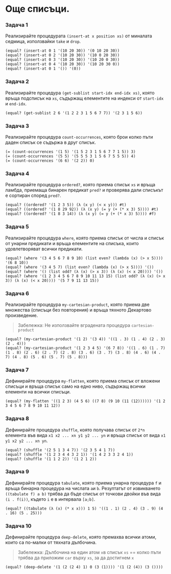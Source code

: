 # Още списъци.

### Задача 1
Реализирайте процедурата `(insert-at x position xs)` от миналата седмица, използвайки `take` и `drop`.

```racket
(equal? (insert-at 0 1 '(10 20 30)) '(0 10 20 30))
(equal? (insert-at 0 2 '(10 20 30)) '(10 0 20 30))
(equal? (insert-at 0 3 '(10 20 30)) '(10 20 0 30))
(equal? (insert-at 0 4 '(10 20 30)) '(10 20 30 0))
(equal? (insert-at 0 1 '()) '(0))
```

### Задача 2
Реализирайте процедура `(get-sublist start-idx end-idx xs)`, която връща подсписък на `xs`, съдържащ елементите на индекси от `start-idx` и `end-idx`.

```racket
(equal? (get-sublist 2 6 '(1 2 2 3 1 5 6 7 7)) '(2 3 1 5 6))
```

### Задача 3
Реализирайте процедура `count-occurrences`, която брои колко пъти даден списък се съдържа в друг списък.

```racket
(= (count-occurrences '(1 5) '(1 5 2 3 1 5 6 7 7 1 5)) 3)
(= (count-occurrences '(5 5) '(5 5 5 3 1 5 6 7 5 5 5)) 4)
(= (count-occurrences '(6 6) '(2 2)) 0)
```

### Задача 4
Реализирайте процедура `ordered?`, която приема списък `xs` и връща ламбда, приемаща бинарен предикат `pred?` и проверява дали списъкът е сортиран според `pred?`.

```racket
(equal? ((ordered? '(1 2 3 5)) (λ (x y) (< x y))) #t)
(equal? ((ordered? '(1 8 29 92)) (λ (x y) (= y (+ (* x 3) 5)))) #t)
(equal? ((ordered? '(1 8 3 14)) (λ (x y) (= y (+ (* x 3) 5)))) #f)
```

### Задача 5
Реализирайте процедура `where`, която приема списък от числа и списък от унарни предикати и връща елементите на списъка, които удовлетворяват всички предикати.

```racket
(equal? (where '(3 4 5 6 7 8 9 10) (list even? (lambda (x) (> x 5)))) '(6 8 10))
(equal? (where '(3 4 5 7) (list even? (lambda (x) (> x 5)))) '())
(equal? (where '() (list odd? (λ (x) (> x 3)) (λ (x) (< x 20)))) '())
(equal? (where '(1 2 3 4 5 6 7 8 9 10 11 13 15) (list odd? (λ (x) (> x 3)) (λ (x) (< x 20)))) '(5 7 9 11 13 15))
```

### Задача 6
Реализирайте процедура `my-cartesian-product`, която приема две множества (списъци без повторения) и връща тяхното Декартово произведение.

> Забележка: Не използвайте вградената процедура `cartesian-product`

```racket
(equal? (my-cartesian-product '(1 2) '(3 4)) '((1 . 3) (1 . 4) (2 . 3) (2 . 4)))
(equal? (my-cartesian-product '(1 2 3 4 5) '(6 7 8)) '((1 . 6) (1 . 7) (1 . 8) (2 . 6) (2 . 7) (2 . 8) (3 . 6) (3 . 7) (3 . 8) (4 . 6) (4 . 7) (4 . 8) (5 . 6) (5 . 7) (5 . 8)))
```

### Задача 7
Дефинирайте процедура `my-flatten`, която приема списък от вложени списъци и връща списък само на едно ниво, съдържащ всички елементи на всички списъци.

```racket
(equal? (my-flatten '((1 2 3) (4 5 6) ((7 8) (9 10 (11 (12)))))) '(1 2 3 4 5 6 7 8 9 10 11 12))
```

### Задача 8
Дефинирайте процедура `shuffle`, която получава списък от `2*n` елемента във вида `x1 x2 ... xn y1 y2 ... yn` и връща списък от вида `x1 y1 x2 y2 ... xn yn`.

```racket
(equal? (shuffle '(2 5 1 3 4 7)) '(2 3 5 4 1 7))
(equal? (shuffle '(1 2 3 4 4 3 2 1)) '(1 4 2 3 3 2 4 1))
(equal? (shuffle '(1 1 2 2)) '(1 2 1 2))
```

### Задача 9
Дефинирайте процедура `tabulate`, която приема унарна процедура `f` и връща бинарна процедура на числата `a`и `b`. Резултатът от извикването `((tabulate f) a b)` трябва да бъде списък от точкови двойки във вида `(i . f(i))`, където `i` е в интервала `[a;b]`.

```racket
(equal? ((tabulate (λ (x) (* x x))) 1 5) '((1 . 1) (2 . 4) (3 . 9) (4 . 16) (5 . 25)))
```

### Задача 10
Дефинирайте процедура `deep-delete`, която премахва всички атоми, които са по-малки от тяхната дълбочина.

> Забележка: Дълбочина на един атом `x`в списък `xs` == колко пъти трябва да приложим `car` върху `xs`, за да достигнем `x`

```racket
(equal? (deep-delete '(1 (2 (2 4) 1) 0 (3 (1)))) '(1 (2 (4)) (3 ())))
```